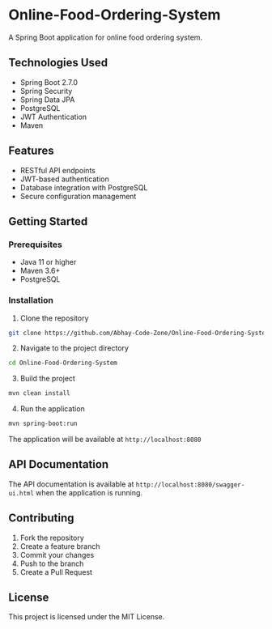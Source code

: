 # Online-Food-Ordering-System

A Spring Boot application for online food ordering system.

## Technologies Used

- Spring Boot 2.7.0
- Spring Security
- Spring Data JPA
- PostgreSQL
- JWT Authentication
- Maven

## Features

- RESTful API endpoints
- JWT-based authentication
- Database integration with PostgreSQL
- Secure configuration management

## Getting Started

### Prerequisites

- Java 11 or higher
- Maven 3.6+
- PostgreSQL

### Installation

1. Clone the repository
```bash
git clone https://github.com/Abhay-Code-Zone/Online-Food-Ordering-System.git
```

2. Navigate to the project directory
```bash
cd Online-Food-Ordering-System
```

3. Build the project
```bash
mvn clean install
```

4. Run the application
```bash
mvn spring-boot:run
```

The application will be available at `http://localhost:8080`

## API Documentation

The API documentation is available at `http://localhost:8080/swagger-ui.html` when the application is running.

## Contributing

1. Fork the repository
2. Create a feature branch
3. Commit your changes
4. Push to the branch
5. Create a Pull Request

## License

This project is licensed under the MIT License.
<!-- Update 1 -->

<!-- Update 2 -->

<!-- Update 4 -->

<!-- Update 8 -->

<!-- Update 11 -->

<!-- Update 13 -->

<!-- Update 16 -->

<!-- Update 17 -->

<!-- Update 19 -->

<!-- Update 22 -->

<!-- Update 23 -->

<!-- Update 26 -->

<!-- Update 29 -->

<!-- Update 31 -->

<!-- Update 32 -->

<!-- Update 34 -->

<!-- Update 37 -->

<!-- Update 38 -->

<!-- Update 41 -->

<!-- Update 43 -->

<!-- Update 44 -->

<!-- Update 46 -->

<!-- Update 47 -->

<!-- Update 52 -->

<!-- Update 53 -->

<!-- Update 58 -->

<!-- Update 59 -->

<!-- Update 61 -->

<!-- Update 62 -->

<!-- Update 64 -->

<!-- Update 67 -->

<!-- Update 68 -->

<!-- Update 71 -->

<!-- Update 73 -->

<!-- Update 74 -->

<!-- Update 76 -->

<!-- Update 79 -->

<!-- Update 82 -->

<!-- Update 83 -->

<!-- Update 86 -->

<!-- Update 88 -->

<!-- Update 89 -->

<!-- Update 92 -->

<!-- Update 94 -->

<!-- Update 97 -->

<!-- Update 101 -->

<!-- Update 103 -->

<!-- Update 104 -->

<!-- Update 106 -->

<!-- Update 107 -->

<!-- Update 109 -->

<!-- Update 113 -->

<!-- Update 116 -->

<!-- Update 118 -->

<!-- Update 121 -->

<!-- Update 122 -->

<!-- Update 124 -->

<!-- Update 127 -->

<!-- Update 128 -->

<!-- Update 131 -->

<!-- Update 134 -->

<!-- Update 136 -->

<!-- Update 137 -->

<!-- Update 139 -->

<!-- Update 142 -->

<!-- Update 143 -->

<!-- Update 146 -->

<!-- Update 148 -->

<!-- Update 149 -->

<!-- Update 151 -->

<!-- Update 152 -->

<!-- Update 157 -->

<!-- Update 158 -->

<!-- Update 163 -->

<!-- Update 164 -->

<!-- Update 166 -->

<!-- Update 167 -->

<!-- Update 169 -->

<!-- Update 172 -->

<!-- Update 173 -->

<!-- Update 176 -->

<!-- Update 178 -->

<!-- Update 179 -->

<!-- Update 181 -->

<!-- Update 184 -->

<!-- Update 187 -->

<!-- Update 188 -->

<!-- Update 191 -->

<!-- Update 193 -->

<!-- Update 194 -->

<!-- Update 197 -->

<!-- Update 199 -->

<!-- Update 202 -->

<!-- Update 206 -->

<!-- Update 208 -->

<!-- Update 209 -->

<!-- Update 211 -->

<!-- Update 212 -->

<!-- Update 214 -->

<!-- Update 218 -->

<!-- Update 221 -->

<!-- Update 223 -->

<!-- Update 226 -->

<!-- Update 227 -->

<!-- Update 229 -->

<!-- Update 232 -->

<!-- Update 233 -->

<!-- Update 236 -->

<!-- Update 239 -->

<!-- Update 241 -->

<!-- Update 242 -->

<!-- Update 244 -->

<!-- Update 247 -->

<!-- Update 248 -->

<!-- Update 251 -->

<!-- Update 253 -->

<!-- Update 254 -->

<!-- Update 256 -->

<!-- Update 257 -->

<!-- Update 262 -->

<!-- Update 263 -->

<!-- Update 268 -->

<!-- Update 269 -->

<!-- Update 271 -->

<!-- Update 272 -->

<!-- Update 274 -->

<!-- Update 277 -->

<!-- Update 278 -->

<!-- Update 281 -->

<!-- Update 283 -->

<!-- Update 284 -->

<!-- Update 286 -->

<!-- Update 289 -->

<!-- Update 292 -->

<!-- Update 293 -->

<!-- Update 296 -->

<!-- Update 298 -->

<!-- Update 299 -->

<!-- Update 302 -->

<!-- Update 304 -->

<!-- Update 307 -->

<!-- Update 311 -->

<!-- Update 313 -->

<!-- Update 314 -->

<!-- Update 316 -->

<!-- Update 317 -->

<!-- Update 319 -->

<!-- Update 323 -->

<!-- Update 326 -->

<!-- Update 328 -->

<!-- Update 331 -->

<!-- Update 332 -->

<!-- Update 334 -->

<!-- Update 337 -->

<!-- Update 338 -->

<!-- Update 341 -->

<!-- Update 344 -->

<!-- Update 346 -->

<!-- Update 347 -->

<!-- Update 349 -->

<!-- Update 352 -->

<!-- Update 353 -->

<!-- Update 356 -->

<!-- Update 358 -->

<!-- Update 359 -->

<!-- Update 361 -->

<!-- Update 362 -->

<!-- Update 367 -->

<!-- Update 368 -->

<!-- Update 373 -->

<!-- Update 374 -->

<!-- Update 376 -->

<!-- Update 377 -->

<!-- Update 379 -->

<!-- Update 382 -->

<!-- Update 383 -->

<!-- Update 386 -->

<!-- Update 388 -->

<!-- Update 389 -->

<!-- Update 391 -->

<!-- Update 394 -->

<!-- Update 397 -->

<!-- Update 398 -->

<!-- Update 401 -->

<!-- Update 403 -->

<!-- Update 404 -->

<!-- Update 407 -->

<!-- Update 409 -->

<!-- Update 412 -->

<!-- Update 416 -->

<!-- Update 418 -->

<!-- Update 419 -->

<!-- Update 421 -->

<!-- Update 422 -->

<!-- Update 424 -->

<!-- Update 428 -->

<!-- Update 431 -->

<!-- Update 433 -->

<!-- Update 436 -->

<!-- Update 437 -->

<!-- Update 439 -->

<!-- Update 442 -->

<!-- Update 443 -->

<!-- Update 446 -->

<!-- Update 449 -->

<!-- Update 451 -->

<!-- Update 452 -->

<!-- Update 454 -->

<!-- Update 457 -->

<!-- Update 458 -->

<!-- Update 461 -->

<!-- Update 463 -->

<!-- Update 464 -->

<!-- Update 466 -->

<!-- Update 467 -->

<!-- Update 472 -->

<!-- Update 473 -->

<!-- Update 478 -->

<!-- Update 479 -->

<!-- Update 481 -->

<!-- Update 482 -->

<!-- Update 484 -->

<!-- Update 487 -->

<!-- Update 488 -->

<!-- Update 491 -->

<!-- Update 493 -->

<!-- Update 494 -->

<!-- Update 496 -->

<!-- Update 499 -->

<!-- Update 502 -->

<!-- Update 503 -->

<!-- Update 506 -->

<!-- Update 508 -->

<!-- Update 509 -->

<!-- Update 512 -->

<!-- Update 514 -->

<!-- Update 517 -->

<!-- Update 521 -->

<!-- Update 523 -->

<!-- Update 524 -->

<!-- Update 526 -->

<!-- Update 527 -->

<!-- Update 529 -->

<!-- Update 533 -->

<!-- Update 536 -->

<!-- Update 538 -->

<!-- Update 541 -->

<!-- Update 542 -->

<!-- Update 544 -->

<!-- Update 547 -->

<!-- Update 548 -->

<!-- Update 551 -->

<!-- Update 554 -->

<!-- Update 556 -->

<!-- Update 557 -->

<!-- Update 559 -->

<!-- Update 562 -->

<!-- Update 563 -->

<!-- Update 566 -->

<!-- Update 568 -->
